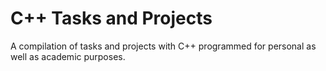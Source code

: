 # C++ Tasks and Projects

A compilation of tasks and projects with C++ programmed for personal as well as academic purposes. 
